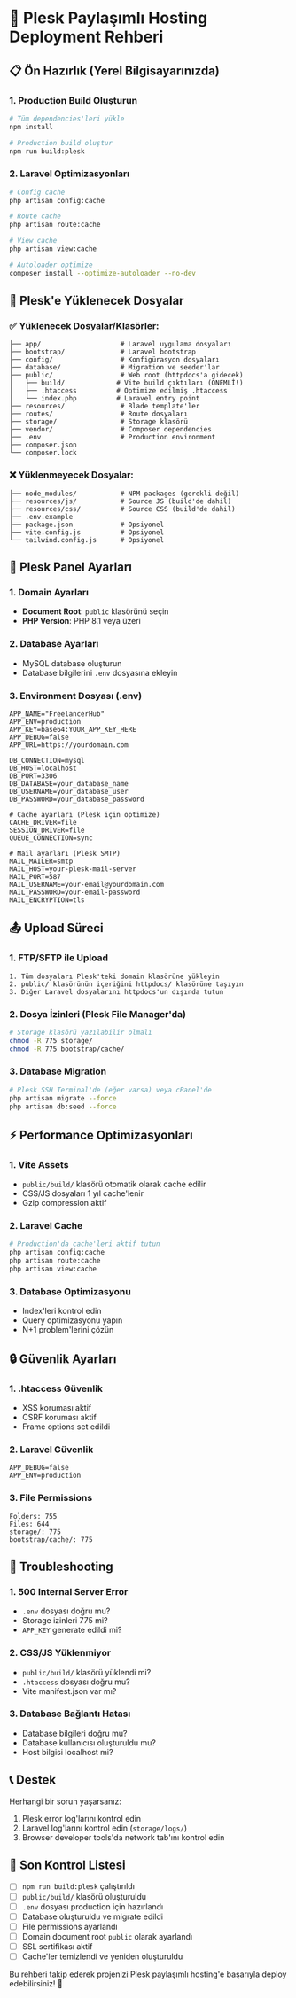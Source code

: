 # 🚀 Plesk Paylaşımlı Hosting Deployment Rehberi

## 📋 Ön Hazırlık (Yerel Bilgisayarınızda)

### 1. Production Build Oluşturun
```bash
# Tüm dependencies'leri yükle
npm install

# Production build oluştur
npm run build:plesk
```

### 2. Laravel Optimizasyonları
```bash
# Config cache
php artisan config:cache

# Route cache
php artisan route:cache

# View cache
php artisan view:cache

# Autoloader optimize
composer install --optimize-autoloader --no-dev
```

## 📁 Plesk'e Yüklenecek Dosyalar

### ✅ Yüklenecek Dosyalar/Klasörler:
```
├── app/                    # Laravel uygulama dosyaları
├── bootstrap/              # Laravel bootstrap
├── config/                 # Konfigürasyon dosyaları
├── database/               # Migration ve seeder'lar
├── public/                 # Web root (httpdocs'a gidecek)
│   ├── build/             # Vite build çıktıları (ÖNEMLİ!)
│   ├── .htaccess          # Optimize edilmiş .htaccess
│   └── index.php          # Laravel entry point
├── resources/              # Blade template'ler
├── routes/                 # Route dosyaları
├── storage/                # Storage klasörü
├── vendor/                 # Composer dependencies
├── .env                    # Production environment
├── composer.json
└── composer.lock
```

### ❌ Yüklenmeyecek Dosyalar:
```
├── node_modules/           # NPM packages (gerekli değil)
├── resources/js/           # Source JS (build'de dahil)
├── resources/css/          # Source CSS (build'de dahil)
├── .env.example
├── package.json            # Opsiyonel
├── vite.config.js          # Opsiyonel
└── tailwind.config.js      # Opsiyonel
```

## 🔧 Plesk Panel Ayarları

### 1. Domain Ayarları
- **Document Root**: `public` klasörünü seçin
- **PHP Version**: PHP 8.1 veya üzeri

### 2. Database Ayarları
- MySQL database oluşturun
- Database bilgilerini `.env` dosyasına ekleyin

### 3. Environment Dosyası (.env)
```env
APP_NAME="FreelancerHub"
APP_ENV=production
APP_KEY=base64:YOUR_APP_KEY_HERE
APP_DEBUG=false
APP_URL=https://yourdomain.com

DB_CONNECTION=mysql
DB_HOST=localhost
DB_PORT=3306
DB_DATABASE=your_database_name
DB_USERNAME=your_database_user
DB_PASSWORD=your_database_password

# Cache ayarları (Plesk için optimize)
CACHE_DRIVER=file
SESSION_DRIVER=file
QUEUE_CONNECTION=sync

# Mail ayarları (Plesk SMTP)
MAIL_MAILER=smtp
MAIL_HOST=your-plesk-mail-server
MAIL_PORT=587
MAIL_USERNAME=your-email@yourdomain.com
MAIL_PASSWORD=your-email-password
MAIL_ENCRYPTION=tls
```

## 📤 Upload Süreci

### 1. FTP/SFTP ile Upload
```
1. Tüm dosyaları Plesk'teki domain klasörüne yükleyin
2. public/ klasörünün içeriğini httpdocs/ klasörüne taşıyın
3. Diğer Laravel dosyalarını httpdocs'un dışında tutun
```

### 2. Dosya İzinleri (Plesk File Manager'da)
```bash
# Storage klasörü yazılabilir olmalı
chmod -R 775 storage/
chmod -R 775 bootstrap/cache/
```

### 3. Database Migration
```bash
# Plesk SSH Terminal'de (eğer varsa) veya cPanel'de
php artisan migrate --force
php artisan db:seed --force
```

## ⚡ Performance Optimizasyonları

### 1. Vite Assets
- `public/build/` klasörü otomatik olarak cache edilir
- CSS/JS dosyaları 1 yıl cache'lenir
- Gzip compression aktif

### 2. Laravel Cache
```bash
# Production'da cache'leri aktif tutun
php artisan config:cache
php artisan route:cache
php artisan view:cache
```

### 3. Database Optimizasyonu
- Index'leri kontrol edin
- Query optimizasyonu yapın
- N+1 problem'lerini çözün

## 🔒 Güvenlik Ayarları

### 1. .htaccess Güvenlik
- XSS koruması aktif
- CSRF koruması aktif
- Frame options set edildi

### 2. Laravel Güvenlik
```env
APP_DEBUG=false
APP_ENV=production
```

### 3. File Permissions
```
Folders: 755
Files: 644
storage/: 775
bootstrap/cache/: 775
```

## 🚨 Troubleshooting

### 1. 500 Internal Server Error
- `.env` dosyası doğru mu?
- Storage izinleri 775 mi?
- `APP_KEY` generate edildi mi?

### 2. CSS/JS Yüklenmiyor
- `public/build/` klasörü yüklendi mi?
- `.htaccess` dosyası doğru mu?
- Vite manifest.json var mı?

### 3. Database Bağlantı Hatası
- Database bilgileri doğru mu?
- Database kullanıcısı oluşturuldu mu?
- Host bilgisi localhost mi?

## 📞 Destek

Herhangi bir sorun yaşarsanız:
1. Plesk error log'larını kontrol edin
2. Laravel log'larını kontrol edin (`storage/logs/`)
3. Browser developer tools'da network tab'ını kontrol edin

## 🎯 Son Kontrol Listesi

- [ ] `npm run build:plesk` çalıştırıldı
- [ ] `public/build/` klasörü oluşturuldu
- [ ] `.env` dosyası production için hazırlandı
- [ ] Database oluşturuldu ve migrate edildi
- [ ] File permissions ayarlandı
- [ ] Domain document root `public` olarak ayarlandı
- [ ] SSL sertifikası aktif
- [ ] Cache'ler temizlendi ve yeniden oluşturuldu

Bu rehberi takip ederek projenizi Plesk paylaşımlı hosting'e başarıyla deploy edebilirsiniz! 🚀